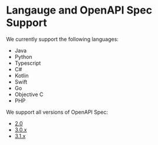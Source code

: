 # Langauge and OpenAPI Spec Support

We currently support the following languages:

- Java
- Python
- Typescript
- C#
- Kotlin
- Swift
- Go
- Objective C
- PHP

We support all versions of OpenAPI Spec:

- [2.0](https://swagger.io/specification/v2/)
- [3.0.x](https://spec.openapis.org/oas/v3.0.3)
- [3.1.x](https://spec.openapis.org/oas/v3.1.0)
